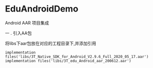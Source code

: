 # EduAndroidDemo
Android AAR 项目集成

一 . 引入AA包

   将libs下aar包放在对应的工程目录下,并添加引用

    implementation files('libs/3T_Native_SDK_for_Android_V2.9.6_Full_2020_05_17.aar')
    implementation files('libs/3T_edu_Android_aar_200612.aar')